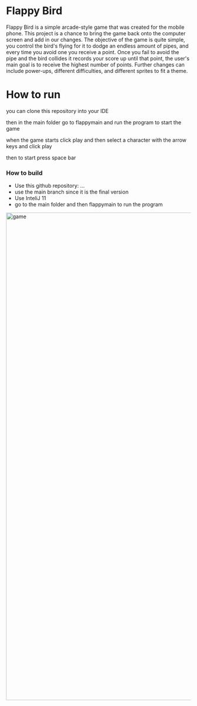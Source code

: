 # Flappy Bird
Flappy Bird is a simple arcade-style game that was created for the mobile phone. This project is a chance to bring the game back onto the computer screen and add in our changes. The objective of the game is quite simple, you control the bird's flying for it to dodge an endless amount of pipes, and every time you avoid one you receive a point. Once you fail to avoid the pipe and the bird collides it records your score up until that point, the user's main goal is to receive the highest number of points. Further changes can include power-ups, different difficulties, and different sprites to fit a theme.



# How to run
you can clone this repository into your IDE 

then in the main folder go to flappymain and run the program to start the game

when the game starts click play and then select a character with the arrow keys and click play 

then to start press space bar


### How to build
- Use this github repository: ... 
- use the main branch since it is the final version 
- Use InteliJ 11
- go to the main folder and then flappymain to run the program
<img width="1326" alt="game" src="https://github.com/user-attachments/assets/c0ffe483-0fcc-4ab1-ae3a-3f74d6fc1232">
